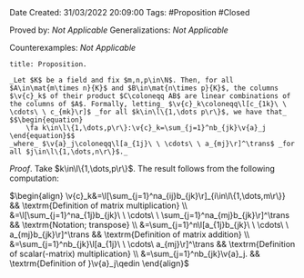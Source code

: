 <br />
<br />

Date Created: 31/03/2022 20:09:00
Tags: #Proposition #Closed

Proved by: _Not Applicable_
Generalizations: _Not Applicable_

Counterexamples: _Not Applicable_

``` ad-Proposition
title: Proposition.

_Let $K$ be a field and fix $m,n,p\in\N$. Then, for all $A\in\mat{m\times n}{K}$ and $B\in\mat{n\times p}{K}$, the columns $\v{c}_k$ of their product $C\coloneqq AB$ are linear combinations of the columns of $A$. Formally, letting_ $\v{c}_k\coloneqq\l[c_{1k}\ \ \cdots\ \ c_{mk}\r]$ _for all $k\in\l\{1,\dots p\r\}$, we have that_
$$\begin{equation}
    \fa k\in\l\{1,\dots,p\r\}:\v{c}_k=\sum_{j=1}^nb_{jk}\v{a}_j
\end{equation}$$
_where_ $\v{a}_j\coloneqq\l[a_{1j}\ \ \cdots\ \ a_{mj}\r]^\trans$ _for all $j\in\l\{1,\dots,n\r\}$._

```

_Proof_. Take $k\in\l\{1,\dots,p\r\}$. The result follows from the following computation:

$\begin{align}
    \v{c}_k&=\l[\sum_{j=1}^na_{ij}b_{jk}\r]_{i\in\l\{1,\dots,m\r\}} && \textrm{Definition of matrix multiplication} \\
    &=\l[\sum_{j=1}^na_{1j}b_{jk}\ \ \cdots\ \ \sum_{j=1}^na_{mj}b_{jk}\r]^\trans && \textrm{Notation; transpose} \\
    &=\sum_{j=1}^n\l[a_{1j}b_{jk}\ \ \cdots\ \ a_{mj}b_{jk}\r]^\trans && \textrm{Definition of matrix addition} \\
    &=\sum_{j=1}^nb_{jk}\l[a_{1j}\ \ \cdots\ a_{mj}\r]^\trans && \textrm{Definition of scalar(-matrix) multiplication} \\
    &=\sum_{j=1}^nb_{jk}\v{a}_j. && \textrm{Definition of }\v{a}_j\qedin   
\end{align}$
